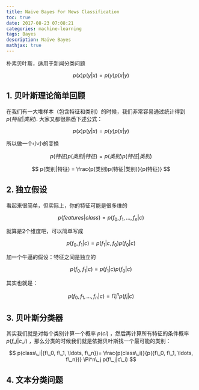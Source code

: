 ```yaml
---
title: Naive Bayes For News Classification
toc: true
date: 2017-08-23 07:08:21
categories: machine-learning
tags: Bayes
description: Naive Bayes
mathjax: true
---
```


<script type="text/x-mathjax-config">
  MathJax.Hub.Config({
    extensions: ["tex2jax.js"],
    jax: ["input/TeX"],
    tex2jax: {
      inlineMath: [ ['$','$'], ['\\(','\\)'] ],
      displayMath: [ ['$$','$$']],
      processEscapes: true
    }
  });
</script>
<script type="text/javascript" src="https://cdn.mathjax.org/mathjax/latest/MathJax.js?config=TeX-AMS_HTML,http://myserver.com/MathJax/config/local/local.js">
</script>

朴素贝叶斯，适用于新闻分类问题

$$
p(x)p(y|x) = p(y)p(x|y)
$$

<!-- more -->

## 1. 贝叶斯理论简单回顾

在我们有一大堆样本（包含特征和类别）的时候，我们非常容易通过统计得到  $p(特征|类别)$.
大家又都很熟悉下述公式：

$$
p(x)p(y|x) = p(y)p(x|y)
$$

所以做一个小小的变换

$$
p(特征)p(类别|特征) = p(类别)p(特征|类别)
$$

$$
p(类别|特征) = \frac{p(类别)p(特征|类别)}{p(特征)}
$$

## 2. 独立假设

看起来很简单，但实际上，你的特征可能是很多维的

$$
p(features|class) = p({f_0, f_1, \ldots ,f_n}|c)
$$

就算是2个维度吧，可以简单写成

$$
p({f_0, f_1}|c) = p(f_1|c, f_0)p(f_0|c)
$$

加一个牛逼的假设：特征之间是独立的

$$
p({f_0, f_1}|c) = p(f_1|c)p(f_0|c)
$$

其实也就是：

$$
p({f_0, f_1, \ldots, f_n}|c) = \Pi^n_i p(f_i|c)
$$

## 3. 贝叶斯分类器

其实我们就是对每个类别计算一个概率 $p(ci)$ ，然后再计算所有特征的条件概率 $p(f\_j|c\_i)$ ，那么分类的时候我们就是依据贝叶斯找一个最可能的类别：

$$
p(class\_i|{f\_0, f\_1, \ldots, f\_n})= \frac{p(class\_i)}{p({f\_0, f\_1, \ldots, f\_n})} \Pi^n\_j p(f\_j|c\_i)
$$

## 4. 文本分类问题
